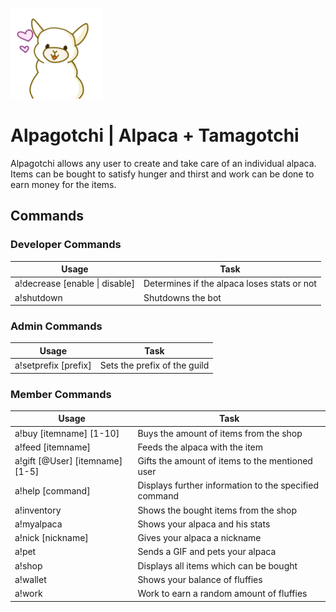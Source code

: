 ![AlpagotchiIMG](src/main/resources/Alpagotchi.png)

# Alpagotchi | Alpaca + Tamagotchi

Alpagotchi allows any user to create and take care of an individual alpaca.  \
Items can be bought to satisfy hunger and thirst and work can be done to earn money for the items.

## Commands

### Developer Commands

| Usage        | Task           | 
| -------------| ---------------|  
| a!decrease [enable \| disable]| Determines if the alpaca loses stats or not |
| a!shutdown     | Shutdowns the bot |   

### Admin Commands

| Usage        | Task           | 
| -------------| ---------------| 
| a!setprefix [prefix] | Sets the prefix of the guild |

### Member Commands

| Usage        | Task           | 
| -------------| ---------------|  
| a!buy [itemname] [1-10] | Buys the amount of items from the shop |
| a!feed [itemname] | Feeds the alpaca with the item |
| a!gift [@User] [itemname] [1-5] | Gifts the amount of items to the mentioned user |
| a!help [command] | Displays further information to the specified command |
| a!inventory | Shows the bought items from the shop |
| a!myalpaca | Shows your alpaca and his stats |
| a!nick [nickname] | Gives your alpaca a nickname |
| a!pet | Sends a GIF and pets your alpaca |
| a!shop | Displays all items which can be bought |
| a!wallet | Shows your balance of fluffies |
| a!work | Work to earn a random amount of fluffies |
